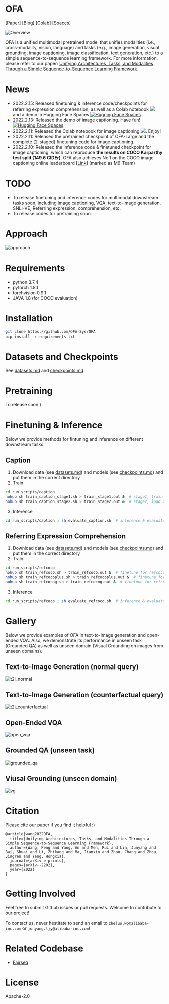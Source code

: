 # OFA


[[Paper]](http://arxiv.org/abs/2202.03052) [Blog] [[Colab](colab.md)] [[Spaces](spaces.md)]

![Overview](examples/overview.png)

OFA is a unified multimodal pretrained model that unifies modalities (i.e., cross-modality, vision, language) and tasks 
(e.g., image generation, visual grounding, image captioning, image classification, text generation, etc.) 
to a simple sequence-to-sequence learning framework. For more information, please refer to our paper: [Unifying Architectures, Tasks, and Modalities Through a Simple Sequence-to-Sequence Learning Framework](http://arxiv.org/abs/2202.03052).


# News
* 2022.2.15: Released finetuning & inference code/checkpoints for referring expression comprehension, as well as a Colab notebook [![][colab]](https://colab.research.google.com/drive/1AHQNRdaUpRTgr3XySHSlba8aXwBAjwPB?usp=sharing) and a demo in Hugging Face Spaces [![Hugging Face Spaces](https://img.shields.io/badge/%F0%9F%A4%97%20Hugging%20Face-Spaces-blue)](https://huggingface.co/spaces/OFA-Sys/OFA-Visual_Grounding).
* 2022.2.13: Released the demo of image captioning. Have fun! [![Hugging Face Spaces](https://img.shields.io/badge/%F0%9F%A4%97%20Hugging%20Face-Spaces-blue)](https://huggingface.co/spaces/OFA-Sys/OFA-Image_Caption)
* 2022.2.11: Released the Colab notebook for image captioning [![][colab]](https://colab.research.google.com/drive/1Q4eNhhhLcgOP4hHqwZwU1ijOlabgve1W?usp=sharing). Enjoy! 
* 2022.2.11: Released the pretrained checkpoint of OFA-Large and the complete (2-staged) finetuning code for image captioning.
* 2022.2.10: Released the inference code & finetuned checkpoint for image captioning, which can reproduce **the results on COCO Karparthy test split (149.6 CIDEr)**. OFA also achieves No.1 on the COCO image captioning online leaderboard [[Link](https://competitions.codalab.org/competitions/3221#results)] (marked as M6-Team)

[colab]: <https://colab.research.google.com/assets/colab-badge.svg>


# TODO
* To release finetuning and inference codes for multimodal downstream tasks soon, including image captioning, VQA, text-to-image generation, SNLI-VE, Referring expression, comprehension, etc. 
* To release codes for pretraining soon.


# Approach
![approach](examples/approach.jpg)


# Requirements
* python 3.7.4
* pytorch 1.8.1
* torchvision 0.9.1
* JAVA 1.8 (for COCO evaluation)


# Installation
```bash
git clone https://github.com/OFA-Sys/OFA
pip install -r requirements.txt
```


# Datasets and Checkpoints
See [datasets.md](datasets.md) and [checkpoints.md](checkpoints.md).


# Pretraining
To release soon:)


# Finetuning & Inference
Below we provide methods for fintuning and inference on different downstream tasks.
## Caption
1. Download data (see [datasets.md](datasets.md)) and models (see [checkpoints.md](checkpoints.md)) and put them in the correct directory
2. Train
```bash
cd run_scripts/caption
nohup sh train_caption_stage1.sh > train_stage1.out &  # stage1, train with cross-entropy loss
nohup sh train_caption_stage2.sh > train_stage2.out &  # stage2, load the best ckpt of stage1 and train with CIDEr optimization 
```
3. Inference
```bash
cd run_scripts/caption ; sh evaluate_caption.sh  # inference & evaluate
```

## Referring Expression Comprehension 
1. Download data (see [datasets.md](datasets.md)) and models (see [checkpoints.md](checkpoints.md)) and put them in the correct directory
2. Train
```bash
cd run_scripts/refcoco
nohup sh train_refcoco.sh > train_refcoco.out &  # finetune for refcoco
nohup sh train_refcocoplus.sh > train_refcocoplus.out &  # finetune for refcoco+
nohup sh train_refcocog.sh > train_refcocog.out &  # finetune for refcocog
```
3. Inference
```bash
cd run_scripts/refcoco ; sh evaluate_refcoco.sh  # inference & evaluate for refcoco/refcoco+/refcocog
```

# Gallery
Below we provide examples of OFA in text-to-image generation and open-ended VQA. Also, we demonstrate its performance in unseen task (Grounded QA) as well as unseen domain (Visual Grounding on images from unseen domains). 

## Text-to-Image Generation (normal query)
![t2i_normal](examples/normal_images.png)

## Text-to-Image Generation (counterfactual query)
![t2i_counterfactual](examples/counterfactual_images.png)

## Open-Ended VQA
![open_vqa](examples/open_vqa.png)

## Grounded QA (unseen task)
![grounded_qa](examples/grounded_qa.png)

## Viusal Grounding (unseen domain)
![vg](examples/viusal_grounding.png)


# Citation
Please cite our paper if you find it helpful :)

```
@article{wang2022OFA,
  title={Unifying Architectures, Tasks, and Modalities Through a Simple Sequence-to-Sequence Learning Framework},
  author={Wang, Peng and Yang, An and Men, Rui and Lin, Junyang and Bai, Shuai and Li, Zhikang and Ma, Jianxin and Zhou, Chang and Zhou, Jingren and Yang, Hongxia},
  journal={arXiv e-prints},
  pages={arXiv--2202},
  year={2022}
}
```

# Getting Involved
Feel free to submit Github issues or pull requests. Welcome to contribute to our project!

To contact us, never hestitate to send an email to `zheluo.wp@alibaba-inc.com` or `junyang.ljy@alibaba-inc.com`!


# Related Codebase
* [Fairseq](https://github.com/pytorch/fairseq)

# License
Apache-2.0
